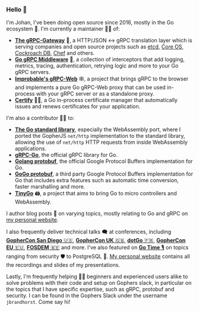### Hello :wave:

I'm Johan, I've been doing open source since 2016, mostly in the Go ecosystem 🐻. I'm currently a maintainer 👨‍🔧 of:

-  [**The gRPC-Gateway**](https://github.com/grpc-ecosystem/grpc-gateway) 🌉, a HTTP/JSON <-> gRPC translation layer which is serving companies and open source projects such as [etcd](https://github.com/etcd-io/etcd/blob/master/Documentation/dev-guide/api_grpc_gateway.md), [Core OS](https://coreos.com/blog/grpc-protobufs-swagger.html), [Cockroach DB](https://www.cockroachlabs.com/), [Chef](https://www.chef.io/) and others.
- [**Go gRPC Middleware**](https://github.com/grpc-ecosystem/go-grpc-middleware) 🥪, a collection of interceptors that add logging, metrics, tracing, authentication, retrying logic and more to your Go gRPC servers.
- [**Improbable's gRPC-Web**](https://github.com/improbable-eng/grpc-web) 🕸️, a project that brings gRPC to the browser and implements a pure Go gRPC-Web proxy that can be used in-process with your gRPC server or as a standalone proxy.
- [**Certify**](https://github.com/johanbrandhorst/certify) 👨‍⚖️, a Go in-process certificate manager that automatically issues and renews certificates for your application.

I'm also a contributor 👨‍💻 to:

- [**The Go standard library**](https://github.com/golang/go), especially the WebAssembly port, where I ported the GopherJS `net/http` implementation to the standard library, allowing the use of `net/http` HTTP requests from inside WebAssembly applications.
- [**gRPC-Go**](https://github.com/grpc/grpc-go), the official gRPC library for Go.
- [**Golang protobuf**](https://github.com/golang/protobuf), the official Google Protocol Buffers implementation for Go.
- [**GoGo protobuf**](https://github.com/gogo/protobuf), a third party Google Protocol Buffers implementation for Go that includes extra features such as automatic time conversion, faster marshalling and more.
- [**TinyGo**](https://github.com/tinygo-org/tinygo) 🖨️, a project that aims to bring Go to micro controllers and WebAssembly.

I author blog posts 📰 on varying topics, mostly relating to Go and gRPC on [my personal website](https://jbrandhorst.com).

I also frequently deliver technical talks 🗨️ at conferences, including [**GopherCon San Diego** 🇺🇸](https://www.gophercon.com), [**GopherCon UK** 🇬🇧](https://www.gophercon.co.uk), [**dotGo** 🇫🇷](https://www.dotgo.eu), [**GopherCon EU** 🇪🇺](https://gophercon.berlin/), [**FOSDEM** 🇧🇪](https://fosdem.org) and more. I've also featured on [**Go Time** 🎙️](https://changelog.com/gotime) on topics ranging from security 🛡️ to PostgreSQL 🐘. [My personal website](https://jbrandhorst.com/page/presentations) contains all the recordings and slides of my presentations.

Lastly, I'm frequently helping 👨‍🏫 beginners and experienced users alike to solve problems with their code and setup on Gophers slack, in particular on the topics that I have specific expertise, such as gRPC, protobuf and security. I can be found in the Gophers Slack under the username `jbrandhorst`. Come say hi!
